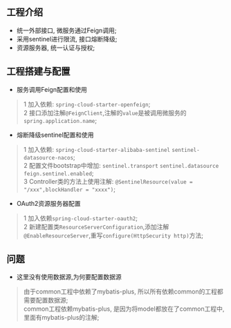 ## 工程介绍
* 统一外部接口, 微服务通过Feign调用;
* 采用sentinel进行限流, 接口熔断降级;
* 资源服务器, 统一认证与授权;  

## 工程搭建与配置
* 服务调用Feign配置和使用
> 1 加入依赖: `spring-cloud-starter-openfeign`;  
> 2 接口添加注解`@FeignClient`,注解的`value`是被调用微服务的`spring.application.name`;  
* 熔断降级sentinel配置和使用
> 1 加入依赖: `spring-cloud-starter-alibaba-sentinel` `sentinel-datasource-nacos`;  
> 2 配置文件bootstrap中增加: `sentinel.transport` `sentinel.datasource` `feign.sentinel.enabled`;  
> 3 Controller类的方法上使用注解: `@SentinelResource(value = "/xxx",blockHandler = "xxxx")`;  
* OAuth2资源服务器配置
> 1 加入依赖`spring-cloud-starter-oauth2`;  
> 2 新建配置类`ResourceServerConfiguration`,添加注解`@EnableResourceServer`,重写`configure(HttpSecurity http)`方法;  

## 问题
* 这里没有使用数据源,为何要配置数据源
> 由于common工程中依赖了mybatis-plus, 所以所有依赖common的工程都需要配置数据源;  
> common工程依赖mybatis-plus, 是因为将model都放在了common工程中, 里面有mybatis-plus的注解;  
